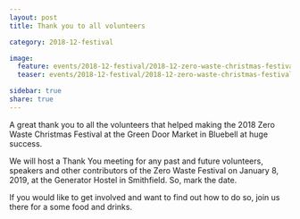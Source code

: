 ```yaml
---
layout: post
title: Thank you to all volunteers

category: 2018-12-festival

image:
  feature: events/2018-12-festival/2018-12-zero-waste-christmas-festival-thank-you.jpg
  teaser: events/2018-12-festival/2018-12-zero-waste-christmas-festival-thank-you-teaser.jpg

sidebar: true
share: true
---
```


A great thank you to all the volunteers that helped making the 2018 Zero Waste Christmas Festival at the Green Door Market in Bluebell at huge success.

We will host a Thank You meeting for any past and future volunteers, speakers and other contributors of the Zero Waste Festival on January 8, 2019, at the Generator Hostel in Smithfield. So, mark the date. 

If you would like to get involved and want to find out how to do so, join us there for a some food and drinks.